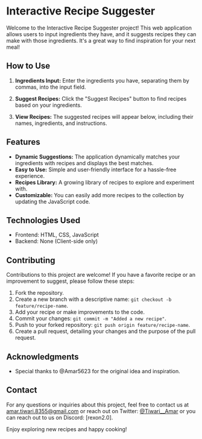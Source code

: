 # Interactive Recipe Suggester

Welcome to the Interactive Recipe Suggester project! This web application allows users to input ingredients they have, and it suggests recipes they can make with those ingredients. It's a great way to find inspiration for your next meal!

## How to Use

1. **Ingredients Input:** Enter the ingredients you have, separating them by commas, into the input field.

2. **Suggest Recipes:** Click the "Suggest Recipes" button to find recipes based on your ingredients.

3. **View Recipes:** The suggested recipes will appear below, including their names, ingredients, and instructions.

## Features

- **Dynamic Suggestions:** The application dynamically matches your ingredients with recipes and displays the best matches.
- **Easy to Use:** Simple and user-friendly interface for a hassle-free experience.
- **Recipes Library:** A growing library of recipes to explore and experiment with.
- **Customizable:** You can easily add more recipes to the collection by updating the JavaScript code.

## Technologies Used

- Frontend: HTML, CSS, JavaScript
- Backend: None (Client-side only)

## Contributing

Contributions to this project are welcome! If you have a favorite recipe or an improvement to suggest, please follow these steps:

1. Fork the repository.
2. Create a new branch with a descriptive name: `git checkout -b feature/recipe-name`.
3. Add your recipe or make improvements to the code.
4. Commit your changes: `git commit -m "Added a new recipe"`.
5. Push to your forked repository: `git push origin feature/recipe-name`.
6. Create a pull request, detailing your changes and the purpose of the pull request.

## Acknowledgments

- Special thanks to @Amar5623 for the original idea and inspiration.

## Contact

For any questions or inquiries about this project, feel free to contact us at amar.tiwari.8355@gmail.com or reach out on Twitter: [@Tiwari__Amar](https://twitter.com/Tiwari__Amar) or you can reach out to us on Discord: [rexon2.0].

Enjoy exploring new recipes and happy cooking!
